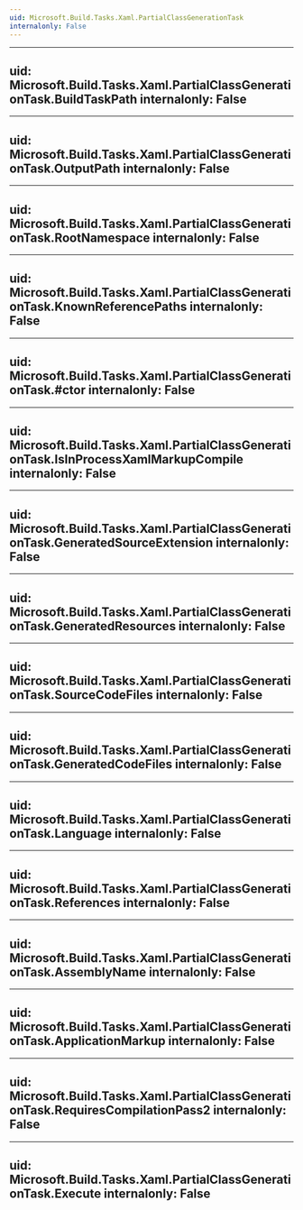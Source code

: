 ```yaml
---
uid: Microsoft.Build.Tasks.Xaml.PartialClassGenerationTask
internalonly: False
---
```


---
uid: Microsoft.Build.Tasks.Xaml.PartialClassGenerationTask.BuildTaskPath
internalonly: False
---

---
uid: Microsoft.Build.Tasks.Xaml.PartialClassGenerationTask.OutputPath
internalonly: False
---

---
uid: Microsoft.Build.Tasks.Xaml.PartialClassGenerationTask.RootNamespace
internalonly: False
---

---
uid: Microsoft.Build.Tasks.Xaml.PartialClassGenerationTask.KnownReferencePaths
internalonly: False
---

---
uid: Microsoft.Build.Tasks.Xaml.PartialClassGenerationTask.#ctor
internalonly: False
---

---
uid: Microsoft.Build.Tasks.Xaml.PartialClassGenerationTask.IsInProcessXamlMarkupCompile
internalonly: False
---

---
uid: Microsoft.Build.Tasks.Xaml.PartialClassGenerationTask.GeneratedSourceExtension
internalonly: False
---

---
uid: Microsoft.Build.Tasks.Xaml.PartialClassGenerationTask.GeneratedResources
internalonly: False
---

---
uid: Microsoft.Build.Tasks.Xaml.PartialClassGenerationTask.SourceCodeFiles
internalonly: False
---

---
uid: Microsoft.Build.Tasks.Xaml.PartialClassGenerationTask.GeneratedCodeFiles
internalonly: False
---

---
uid: Microsoft.Build.Tasks.Xaml.PartialClassGenerationTask.Language
internalonly: False
---

---
uid: Microsoft.Build.Tasks.Xaml.PartialClassGenerationTask.References
internalonly: False
---

---
uid: Microsoft.Build.Tasks.Xaml.PartialClassGenerationTask.AssemblyName
internalonly: False
---

---
uid: Microsoft.Build.Tasks.Xaml.PartialClassGenerationTask.ApplicationMarkup
internalonly: False
---

---
uid: Microsoft.Build.Tasks.Xaml.PartialClassGenerationTask.RequiresCompilationPass2
internalonly: False
---

---
uid: Microsoft.Build.Tasks.Xaml.PartialClassGenerationTask.Execute
internalonly: False
---
